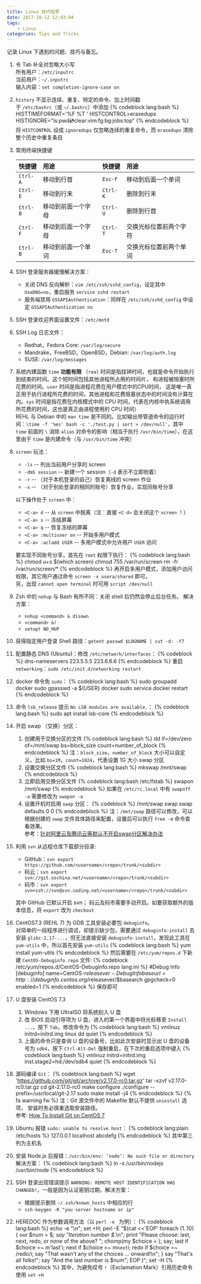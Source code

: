 ```yaml
---
title: Linux 技巧拾零
date: 2017-10-12 12:43:04
tags:
    - Linux
categories: Tips and Tricks
---
```


记录 Linux 下遇到的问题、技巧与备忘。

<!-- more -->

1. 令 Tab 补全对忽略大小写  
   所有用户：`/etc/inputrc`  
   当前用户：`~/.inputrc`  
   输入内容：`set completion-ignore-case on`
1. `history` 不显示连续、重复、特定的命令、加上时间戳  
   于 `/etc/bashrc`（或 `~/.bashrc`）中添加
   {% codeblock lang:bash %}
   HISTTIMEFORMAT='%F %T '
   HISTCONTROL=erasedups
   HISTIGNORE="ls:pwd:cd:clear:vim:fg:bg:jobs:top"
   {% endcodeblock %}
   将 `HISTCONTROL` 设成 `ignoredups` 仅忽略连续的重复命令，而 `erasedups` 清除整个历史中重复条目
1. 常用终端快捷键

   | 快捷键   | 用途               | 快捷键   | 用途                   |
   | :---     | :---               | :---     | :---                   |
   | `Ctrl-A` | 移动到行首         | `Esc-F`  | 移动到后面一个单词     |
   | `Ctrl-E` | 移动到行末         | `Ctrl-K` | 删除到行末             |
   | `Ctrl-B` | 移动到前面一个字母 | `Ctrl-U` | 删除到行首             |
   | `Ctrl-F` | 移动到后面一个字母 | `Ctrl-T` | 交换光标位置前两个字符 |
   | `Ctrl-B` | 移动到前面一个单词 | `Esc-T`  | 交换光标位置前两个单词 |
1. SSH 登录服务器缓慢解决方案：
   - 关闭 DNS 反向解析：`vim /etc/ssh/sshd_config`，设定其中 `UseDNS=no`，重启服务 `service sshd restart`
   - 服务端禁用 `GSSAPIAuthentication`：同样在 `/etc/ssh/sshd_config` 中设定 `GSSAPIAuthentication no`
1. SSH 登录欢迎界面设置文件：`/etc/motd`
1. SSH Log 日志文件：
   - Redhat，Fedora Core: `/var/log/secure`
   - Mandrake，FreeBSD，OpenBSD，Debian: `/var/log/auth.log`
   - SUSE: `/var/log/messages`
1. 系统内建函数 `time` **功能有限** （`real` 时间是指挂钟时间，也就是命令开始执行到结束的时间。这个短时间包括其他进程所占用的时间片，   和进程被阻塞时所花费的时间。`user` 时间是指进程花费在用户模式中的CPU时间，   这是唯一真正用于执行进程所花费的时间，其他进程和花费阻塞状态中的时间没有计算在内。`sys` 时间是指花费在内核模式中的 CPU 时间，代表在内核中执系统调用所花费的时间，这也是真正由进程使用的 CPU 时间）  
   REHL 与 Debian 中的 `man time` 是不同的。比如输出带管道命令的运行时间：`\time -f '%es' bash -c './test.py | sort > /dev/null'`，其中 `time` 前面的 `\` 消除 `alias` 对命令的影响（相当于执行 `/usr/bin/time`），在这里由于 `time` 是内建命令（与 `/usr/bin/time` 冲突）
1. `screen` 玩法：
   - `-ls` -- 列出当前用户分享的 screen
   - `-dmS session` -- 新建一个 session（`-d` 表示不立即附着）
   - `-r` -- （对于本机登录的自己）恢复离线的 screen 作业
   - `-x` -- （对于别处登录的相同的账号）恢复作业，实现同账号分享

   以下操作处于 `screen` 中：

   - `<C-a> d` -- 从 `screen` 中脱离（注：直接 `<C-d>` 会关闭这个 `screen` ！）
   - `<C-a> s` -- 冻结屏幕
   - `<C-a> q` -- 恢复冻结的屏幕
   - `<C-a> :multiuser on` -- 开始多用户模式
   - `<C-a> :acladd USER` -- 多用户模式中允许用户 `USER` 访问

   要实现不同账号分享，首先在 `root` 权限下执行：
   {% codeblock lang:bash %}
   chmod u+s $(which screen)
   chmod 755 /var/run/screen
   rm -fr /var/run/screen/*
   {% endcodeblock %}
   再开启多用户模式，添加用户访问权限，其它用户通过命令 `screen -x usera/shared` 即可。  
   另，出现 `cannot open terminal` 时可用 `script /dev/null`
1. Zsh 中的 `nohup` 与 Bash 有所不同：关闭 shell 后仍然会停止后台任务。
   解决方案：
   - `nohup <command> & disown`
   - `<command> &!`
   - `setopt NO_HUP`
1. 获得指定用户登录 Shell 路径：`getent passwd $LOGNAME | cut -d: -f7`
1. 配置静态 DNS (Ubuntu)：修改 `/etc/network/interfaces`：
   {% codeblock %}
   dns-nameservers 223.5.5.5 223.6.6.6
   {% endcodeblock %}
   重启 `networking`：`sudo /etc/init.d/networking restart`
1. docker 命令免 `sudo`：
   {% codeblock lang:bash %}
   sudo groupadd docker
   sudo gpasswd -a ${USER} docker
   sudo service docker restart
   {% endcodeblock %}
1. 命令 `lsb_release` 提示 `No LSB modules are available.`：
   {% codeblock lang:bash %}
   sudo apt install lsb-core
   {% endcodeblock %}
1. 开启 swap （交换）分区：
   1. 创建用于交换分区的文件
      {% codeblock lang:bash %}
      dd if=/dev/zero of=/mnt/swap bs=block_size count=number_of_block
      {% endcodeblock %}
      注：`block_size`，`number_of_block` 大小可以自定义，比如 `bs=1M`，`count=1024`，代表设置 1G 大小 swap 分区
   2. 设置交换分区文件
      {% codeblock lang:bash %}
      mkswap /mnt/swap
      {% endcodeblock %}
   3. 立即启用交换分区文件
      {% codeblock lang:bash /etc/fstab %}
      swapon /mnt/swap
      {% endcodeblock %}
      如果在 `/etc/rc.local` 中有 `swapoff -a` 需要修改为 `swapon -a`
   4. 设置开机时启用 `swap` 分区：
      {% codeblock %}
      /mnt/swap swap swap defaults 0 0
      {% endcodeblock %}
      注：`/mnt/swap` 路径可以修改，可以根据创建的 `swap` 文件具体路径来配置，设置后可以执行 `free -m` 命令查看效果。  
   参考：[针对阿里云及腾讯云等默认不开启swap分区解决办法](http://www.jiankang37.com/archives/69)
1. 利用 `svn` 从远程仓库下载部分目录:
   - GitHub：`svn export https://github.com/<username>/<repo>/trunk/<subdir>`
   - 码云：`svn export svn://git.oschina.net/<username>/<repo>/trunk/<subdir>`
   - 码市：`svn export svn+ssh://svn@svn.coding.net/<username>/<repo>/trunk/<subdir>`

   其中 GitHub 已默认开启 svn； 码云及码市需要手动开启。如要获取额外的版本信息，将 `export` 改为 `checkout`
1. CentOS7.3 (REHL 7) 为 GDB 工具安装必要包 `debuginfo`。  
   对简单的一段程序进行调试，却提示缺少包，需要通过 `debuginfo-install` 去安装 `glibc-2.17-...`，但无法直接安装 `debuginfo-install`，发现此工具在 `yum-utils` 中，所以首先安装 `yum-utils`
   {% codeblock lang:bash %}
   yum install yum-utils
   {% endcodeblock %}
   然后需要在 `/etc/yum/repos.d` 下新建 `CentOS-Debuginfo.repo` 文件:
   {% codeblock /etc/yum/repos.d/CentOS-Debuginfo.repo lang:ini %}
   #Debug Info
   [debuginfo]
   name=CentOS-$releasever - DebugInfo
   baseurl=http://debuginfo.centos.org/$releasever/$basearch
   gpgcheck=0
   enabled=1
   {% endcodeblock %}
   保存即可
1. U 盘安装 CentOS 7.3  
   1. Windows 下用 UltraISO 将系统刻入 U 盘
   2. 改 BIOS 启动引导项为 U 盘，进入的第一个界面中将光标移至 `Install ...`，按下 `Tab`，修改命令为
      {% codeblock lang:bash %}
      vmlinuz initrd=initrd.img linux dd quiet
      {% endcodeblock %}
   3. 上面的命令只是查询 U 盘的设备号，比如此次安装时显示出 U 盘的设备号为 `sdb4`，按下 `Ctrl-Alt-Del` 强制重启，在下次的重启选项中键入
      {% codeblock lang:bash %}
      vmlinuz initrd=initrd.img inst.stage2=hd:/dev/sdb4 quiet
      {% endcodeblock %}
1. 源码编译 `Git`：
   {% codeblock lang:bash %}
   wget 'https://github.com/git/git/archive/v2.17.0-rc0.tar.gz'
   tar -xzvf v2.17.0-rc0.tar.gz
   cd git-2.17.0-rc0
   make configure
   ./configure --prefix=/usr/local/git-2.17
   sudo make install -j4
   {% endcodeblock %}
   {% fa warning fw %} 注：Git 源文件中的 Makefile 默认不提供 `uninstall` 选项，   安装时务必慎重选取安装路径。  
   参考: [How To Install Git on CentOS 7](https://www.digitalocean.com/community/tutorials/how-to-install-git-on-centos-7)
1. Ubuntu 报错 `sudo: unable to resolve host`：
   {% codeblock lang:plain /etc/hosts %}
   127.0.0.1       localhost  abcdefg
   {% endcodeblock %}
   其中第三列为主机名
1. 安装 Node.js 后报错：`/usr/bin/env: ‘node’: No such file or directory` 解决方案：
   {% codeblock lang:bash %}
   ln -s /usr/bin/nodejs /usr/bin/node
   {% endcodeblock %}
1. SSH 登录出现错误提示 `WARNING: REMOTE HOST IDENTIFICATION HAS CHANGED!`，一般是因为认证密钥过期，解决方案：
   - 根据提示删除 `~/.ssh/known_hosts` 中相应的行
   - `ssh-keygen -R "you server hostname or ip"`
1. HEREDOC 作为参数调用方法（以 `perl -e ` 为例）：
   {% codeblock lang:bash %}
   echo -e "\n"; set +H; perl -E "$(cat <<'EOP'
   foreach (1..10) {
       our $num = $_;
       say "Iteration number $_.\n";
       print "Please choose: last, next, redo, or none of the above? ";
       chomp(my $choice = <STDIN>);
       say;
       last if $choice =~ m'last'i;
       next if $choice =~ m`next`i;
       redo if $choice =~ /redo/i;
       say "That wasn't any of the choices ... onward!\n";
   }
   say "That's all folks!";
   say "And the last number is $num";
   EOP
   )"; set -H
   {% endcodeblock %}
   其中，为避免叹号 `!`（Exclamation Mark）引用历史命令使用 `set +H`
